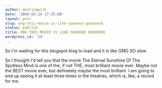 ```yaml
---
author: dealingwith
date: '2004-03-24 17:35:00'
layout: post
slug: ong-this-movie-is-like-soooooo-gooooood
status: publish
title: ONG THIS MOVIE IS LIKE SOOOOOO GOOOOOOD
wordpress_id: '29'
---
```


So I'm waiting for this blogspot blog to load and it is like OMG SO slow.

So I thought I'd tell you that the movie The Eternal Sunshine Of The Spotless
Mind is one of the, if not THE, most brilliant movie ever. Maybe not the BEST
movie ever, but definately maybe the most brilliant. I am going to end up
seeing it at least three times in the theatres, which is, like, a record for
me.

